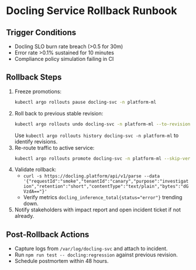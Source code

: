 # Docling Service Rollback Runbook

## Trigger Conditions
- Docling SLO burn rate breach (>0.5 for 30m)
- Error rate >0.1% sustained for 10 minutes
- Compliance policy simulation failing in CI

## Rollback Steps
1. Freeze promotions:
   ```bash
   kubectl argo rollouts pause docling-svc -n platform-ml
   ```
2. Roll back to previous stable revision:
   ```bash
   kubectl argo rollouts undo docling-svc -n platform-ml --to-revision=<REVISION>
   ```
   Use `kubectl argo rollouts history docling-svc -n platform-ml` to identify revisions.
3. Re-route traffic to active service:
   ```bash
   kubectl argo rollouts promote docling-svc -n platform-ml --skip-verify
   ```
4. Validate rollback:
   - `curl -s https://docling.platform/api/v1/parse --data '{"requestId":"smoke","tenantId":"canary","purpose":"investigation","retention":"short","contentType":"text/plain","bytes":"dGVzdA=="}'`
   - Verify metrics `docling_inference_total{status="error"}` trending down.
5. Notify stakeholders with impact report and open incident ticket if not already.

## Post-Rollback Actions
- Capture logs from `/var/log/docling-svc` and attach to incident.
- Run `npm run test -- docling:regression` against previous revision.
- Schedule postmortem within 48 hours.

